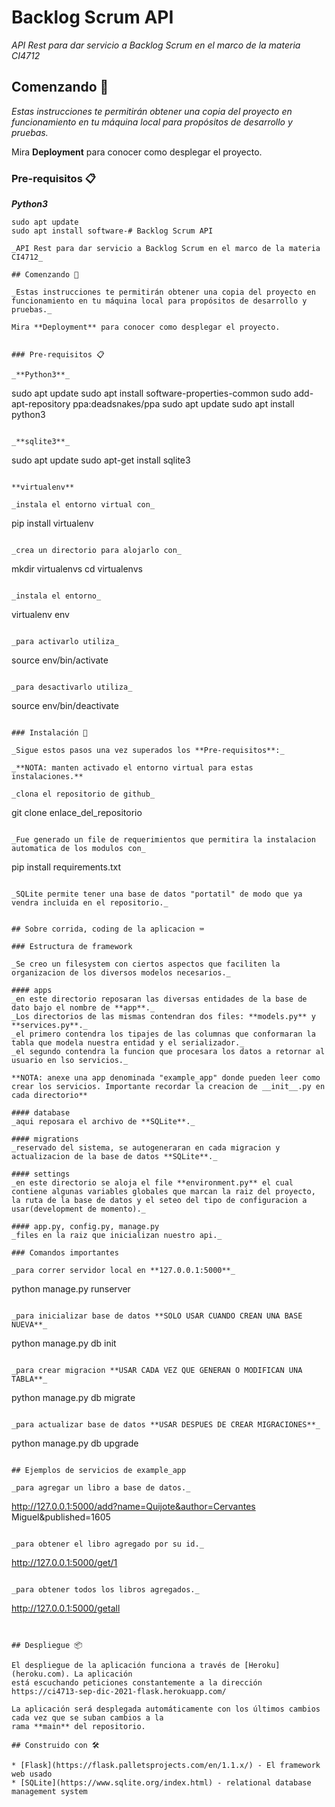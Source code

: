 # Backlog Scrum API

_API Rest para dar servicio a Backlog Scrum en el marco de la materia CI4712_

## Comenzando 🚀

_Estas instrucciones te permitirán obtener una copia del proyecto en funcionamiento en tu máquina local para propósitos de desarrollo y pruebas._

Mira **Deployment** para conocer como desplegar el proyecto.


### Pre-requisitos 📋

_**Python3**_
```
sudo apt update
sudo apt install software-# Backlog Scrum API

_API Rest para dar servicio a Backlog Scrum en el marco de la materia CI4712_

## Comenzando 🚀

_Estas instrucciones te permitirán obtener una copia del proyecto en funcionamiento en tu máquina local para propósitos de desarrollo y pruebas._

Mira **Deployment** para conocer como desplegar el proyecto.


### Pre-requisitos 📋

_**Python3**_
```
sudo apt update
sudo apt install software-properties-common
sudo add-apt-repository ppa:deadsnakes/ppa
sudo apt update
sudo apt install python3
```

_**sqlite3**_
```
sudo apt update
sudo apt-get install sqlite3
```

**virtualenv**

_instala el entorno virtual con_
```
pip install virtualenv
```

_crea un directorio para alojarlo con_
```
mkdir virtualenvs
cd virtualenvs
```

_instala el entorno_
```
virtualenv env
```

_para activarlo utiliza_
```
source env/bin/activate
```

_para desactivarlo utiliza_
```
source env/bin/deactivate
```

### Instalación 🔧

_Sigue estos pasos una vez superados los **Pre-requisitos**:_

_**NOTA: manten activado el entorno virtual para estas instalaciones.**

_clona el repositorio de github_

```
git clone enlace_del_repositorio
```

_Fue generado un file de requerimientos que permitira la instalacion automatica de los modulos con_

```
pip install requirements.txt
```

_SQLite permite tener una base de datos "portatil" de modo que ya vendra incluida en el repositorio._


## Sobre corrida, coding de la aplicacion ⌨️

### Estructura de framework

_Se creo un filesystem con ciertos aspectos que faciliten la organizacion de los diversos modelos necesarios._

#### apps
_en este directorio reposaran las diversas entidades de la base de dato bajo el nombre de **app**._
_Los directorios de las mismas contendran dos files: **models.py** y **services.py**._
_el primero contendra los tipajes de las columnas que conformaran la tabla que modela nuestra entidad y el serializador._
_el segundo contendra la funcion que procesara los datos a retornar al usuario en lso servicios._

**NOTA: anexe una app denominada "example_app" donde pueden leer como crear los servicios. Importante recordar la creacion de __init__.py en cada directorio**

#### database
_aqui reposara el archivo de **SQLite**._

#### migrations
_reservado del sistema, se autogeneraran en cada migracion y actualizacion de la base de datos **SQLite**._

#### settings
_en este directorio se aloja el file **environment.py** el cual contiene algunas variables globales que marcan la raiz del proyecto, la ruta de la base de datos y el seteo del tipo de configuracion a usar(development de momento)._

#### app.py, config.py, manage.py
_files en la raiz que inicializan nuestro api._

### Comandos importantes

_para correr servidor local en **127.0.0.1:5000**_
```
python manage.py runserver
```

_para inicializar base de datos **SOLO USAR CUANDO CREAN UNA BASE NUEVA**_
```
python manage.py db init                                                                                                  
```

_para crear migracion **USAR CADA VEZ QUE GENERAN O MODIFICAN UNA TABLA**_
```
python manage.py db migrate                                                                                                  
```

_para actualizar base de datos **USAR DESPUES DE CREAR MIGRACIONES**_
```
python manage.py db upgrade                                                                                                  
```

## Ejemplos de servicios de example_app

_para agregar un libro a base de datos._
```
http://127.0.0.1:5000/add?name=Quijote&author=Cervantes Miguel&published=1605
```

_para obtener el libro agregado por su id._
```
http://127.0.0.1:5000/get/1
```

_para obtener todos los libros agregados._
```
http://127.0.0.1:5000/getall
```


## Despliegue 📦

El despliegue de la aplicación funciona a través de [Heroku](heroku.com). La aplicación
está escuchando peticiones constantemente a la dirección https://ci4713-sep-dic-2021-flask.herokuapp.com/

La aplicación será desplegada automáticamente con los últimos cambios cada vez que se suban cambios a la
rama **main** del repositorio.

## Construido con 🛠️

* [Flask](https://flask.palletsprojects.com/en/1.1.x/) - El framework web usado
* [SQLite](https://www.sqlite.org/index.html) - relational database management system
